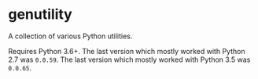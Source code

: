 # genutility

A collection of various Python utilities.

Requires Python 3.6+.
The last version which mostly worked with Python 2.7 was `0.0.59`.
The last version which mostly worked with Python 3.5 was `0.0.65`.
